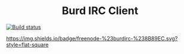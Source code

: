 <h1 align="center">
  Burd IRC Client
</h1>

[![Build status](https://ci.appveyor.com/api/projects/status/q0h13y72oanfkbjj/branch/master?svg=true)](https://ci.appveyor.com/project/BurdIRC/burd/branch/master)

https://img.shields.io/badge/freenode-%23burdirc-%238B89EC.svg?style=flat-square
